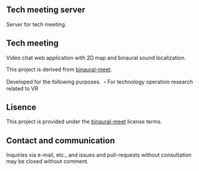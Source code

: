 ## Tech meeting server
Server for tech meeting.

## Tech meeting
Video chat web application with 2D map and binaural sound localization.

This project is derived from [binaural-meet](https://github.com/BinauralMeet/binaural-meet]).

Developed for the following purposes.
・For technology operation research related to VR

## Lisence
This project is provided under the [binaural-meet](https://github.com/BinauralMeet/binaural-meet) license terms.

## Contact and communication
Inquiries via e-mail, etc., and issues and pull-requests without consultation may be closed without comment.